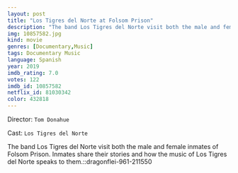 ```yaml
---
layout: post
title: "Los Tigres del Norte at Folsom Prison"
description: "The band Los Tigres del Norte visit both the male and female inmates of Folsom Prison. Inmates share their stories and how the music of Los Tigres del Norte speaks to them.::dragonflei-961-211550.."
img: 10857582.jpg
kind: movie
genres: [Documentary,Music]
tags: Documentary Music 
language: Spanish
year: 2019
imdb_rating: 7.0
votes: 122
imdb_id: 10857582
netflix_id: 81030342
color: 432818
---
```

Director: `Tom Donahue`  

Cast: `Los Tigres del Norte` 

The band Los Tigres del Norte visit both the male and female inmates of Folsom Prison. Inmates share their stories and how the music of Los Tigres del Norte speaks to them.::dragonflei-961-211550